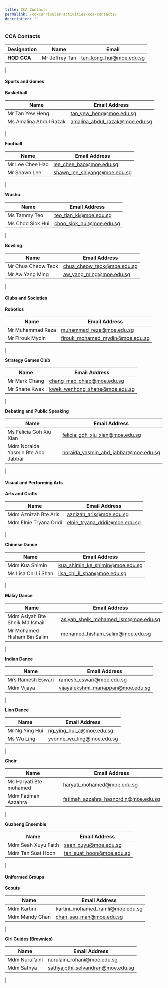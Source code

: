 ```yaml
---
title: CCA Contacts
permalink: /co-curricular-activities/cca-contacts/
description: ""
---
```

### **CCA Contacts**

| Designation | Name | Email |
|---|---|---|
| **HOD CCA** | Mr Jeffrey Tan | [tan\_kong\_hui@moe.edu.sg](mailto:tan\_kong\_hui@moe.edu.sg) |
|

#### **Sports and Games**

**Basketball**

| Name | Email Address |
|---|---|
| Mr Tan Yew Heng  | tan_yew_heng@moe.edu.sg  |
| Ms Amalina Abdul Razak | amalina_abdul_razak@moe.edu.sg |
|

**Football**

| Name | Email Address |
|---|---|
| Mr Lee Chee Hao|  lee_chee_hao@moe.edu.sg |
| Mr Shawn Lee | shawn_lee_shiyang@moe.edu.sg |
|

**Wushu**

| Name | Email Address |
|---|---|
| Ms Tammy Teo |  teo_tian_ki@moe.edu.sg |
| Ms Choo Siok Hui | choo_siok_hui@moe.edu.sg |
|

**Bowling**

| Name | Email Address |
|---|---|
| Mr Chua Cheow Teck |  chua_cheow_teck@moe.edu.sg |
|  Mr Aw Yang Ming | aw_yang_ming@moe.edu.sg  |
|

#### **Clubs and Societies**

**Robotics**

| Name | Email Address |
|---|---|
| Mr Muhammad Reza |  muhammad_reza@moe.edu.sg  |
| Mr Firouk Mydin | firouk_mohamed_mydin@moe.edu.sg |
|

**Strategy Games Club**

| Name | Email Address |
|---|---|
| Mr Mark Chang |  chang_mao_chiao@moe.edu.sg  |
| Mr Shane Kwek | kwek_wenhong_shane@moe.edu.sg |
|

**Debating and Public Speaking**

| Name | Email Address |
|---|---|
| Ms Felicia Goh Xiu Xian |  felicia_goh_xiu_xian@moe.edu.sg  |
| Mdm Noraida Yasmin Bte Abd Jabbar  | noraida_yasmin_abd_jabbar@moe.edu.sg  |
|



#### **Visual and Performing Arts**
**Arts and Crafts**

| Name | Email Address |
|---|---|
| Mdm Aznizah Bte Aris | aznizah_aris@moe.edu.sg |
| Mdm Elnie Tryana Dridi  | elnie_tryana_dridi@moe.edu.sg |
|



**Chinese Dance**

| Name | Email Address |
|---|---|
| Mdm Kua Shimin |  kua_shimin_ke_shimin@moe.edu.sg |
| Ms Lisa Chi Li Shan | lisa_chi_li_shan@moe.edu.sg |
|

**Malay Dance**

| Name | Email Address |
|---|---|
| Mdm Asiyah Bte Sheik Md Ismail | asiyah_sheik_mohamed_ism@moe.edu.sg |
| Mr Mohamed Hisham Bin Salim | mohamed_hisham_salim@moe.edu.sg |
|

**Indian Dance**

| Name | Email Address |
|---|---|
| Mrs Ramesh Eswari | ramesh_eswari@moe.edu.sg |
| Mdm Vijaya | vijayalekshmi_mariappan@moe.edu.sg |
|

**Lion Dance**

| Name | Email Address |
|---|---|
| Mr Ng Ying Hui|  ng_ying_hui_a@moe.edu.sg |
| Ms Wu Ling | yvonne_wu_ling@moe.edu.sg |
|

**Choir**

| Name | Email Address |
|---|---|
| Ms Haryati Bte mohamed | haryati_mohamed@moe.edu.sg |
| Mdm Fatimah Azzahra | fatimah_azzahra_hasnordin@moe.edu.sg |
|

**Guzheng Ensemble**

| Name | Email Address |
|---|---|
| Mdm Seah Xuyu Faith | seah_xuyu@moe.edu.sg |
| Mdm Tan Suat Hoon | tan_suat_hoon@moe.edu.sg |
|

#### **Uniformed Groups**
**Scouts**

| Name | Email Address |
|---|---|
|  Mdm Kartini | [kartini_mohamed_ramli@moe.edu.sg](mailto:kartini_mohamed_ramli@moe.edu.sg) |
| Mdm Mandy Chan | [chan_sau_man@moe.edu.sg](mailto:chan_sau_man@moe.edu.sg) |
|

**Girl Guides (Brownies)**

| Name | Email Address |
|---|---|
| Mdm Nurul’aini | [nurulaini_rohani@moe.edu.sg](mailto:nurulaini_rohani@moe.edu.sg) |
| Mdm Sathya | [sathyajothi_selvandran@moe.edu.sg](mailto:sathyajothi_selvandran@moe.edu.sg) |
|